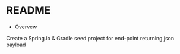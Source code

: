 # README #

* Overvew
 
 Create a Spring.io & Gradle seed project for end-point returning json payload

